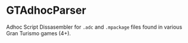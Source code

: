 # GTAdhocParser

Adhoc Script Dissasembler for `.adc` and `.mpackage` files found in various Gran Turismo games (4+).
